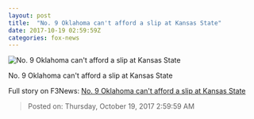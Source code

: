 ```yaml
---
layout: post
title:  "No. 9 Oklahoma can't afford a slip at Kansas State"
date: 2017-10-19 02:59:59Z
categories: fox-news
---
```


![No. 9 Oklahoma can't afford a slip at Kansas State](http://www.foxnews.com/content/dam/fox-news/logo/og-fn-foxnews.jpg)

No. 9 Oklahoma can't afford a slip at Kansas State


Full story on F3News: [No. 9 Oklahoma can't afford a slip at Kansas State](http://www.f3nws.com/n/axqxmE)

> Posted on: Thursday, October 19, 2017 2:59:59 AM
